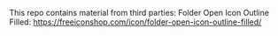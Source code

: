 This repo contains material from third parties:
Folder Open Icon Outline Filled: https://freeiconshop.com/icon/folder-open-icon-outline-filled/